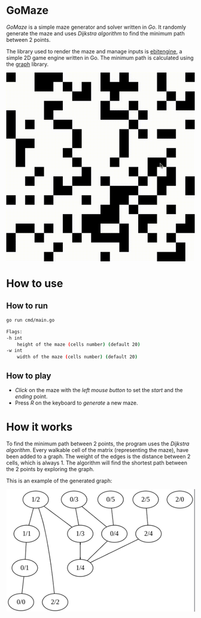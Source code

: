 # GoMaze

*GoMaze* is a simple maze generator and solver written in *Go*. It randomly generate the maze and uses *Dijkstra algorithm* to find the minimum path between 2 points.

The library used to render the maze and manage inputs is [ebitengine](https://ebitengine.org/), a simple 2D game engine written in Go.
The minimum path is calculated using the [graph](https://pkg.go.dev/github.com/dominikbraun/graph#readme-getting-started) library.

![](./doc/example.gif)

# How to use

## How to run

```bash
go run cmd/main.go 
```

```bash
Flags:
-h int
    height of the maze (cells number) (default 20)
-w int
    width of the maze (cells number) (default 20) 
```

## How to play

- *Click* on the maze with the *left mouse button* to set the *start* and the *ending* point. 
- Press *R* on the keyboard to *generate* a new maze.

# How it works

To find the minimum path between 2 points, the program uses the *Dijkstra algorithm*. Every walkable cell of the matrix (representing the maze), have been added to a graph. The weight of the edges is the distance between 2 cells, which is always 1. The algorithm will find the shortest path between the 2 points by exploring the graph.

This is an example of the generated graph:

![](./doc/graph.png)




